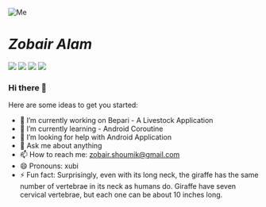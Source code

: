 ![Me](https://raw.githubusercontent.com/mihodihasan/mihodihasan/master/images/android.jpg)
# ***Zobair Alam***
![](https://img.shields.io/badge/Android-Developer-brightgreen) ![](https://img.shields.io/badge/Kotlin-Lover-blueviolet) ![](https://img.shields.io/badge/Java-Enthusiast-yellow) ![](https://img.shields.io/badge/Exp-4+yrs-red)

### Hi there 👋

Here are some ideas to get you started:

- 🔭 I’m currently working on Bepari - A Livestock Application
- 🌱 I’m currently learning - Android Coroutine
- 🤔 I’m looking for help with Android Application
- 💬 Ask me about anything
- 📫 How to reach me: zobair.shoumik@gmail.com
- 😄 Pronouns: xubi
- ⚡ Fun fact: Surprisingly, even with its long neck, the giraffe has the same number of vertebrae in its neck as humans do. Giraffe have seven cervical vertebrae, but each one can be about 10 inches long.

